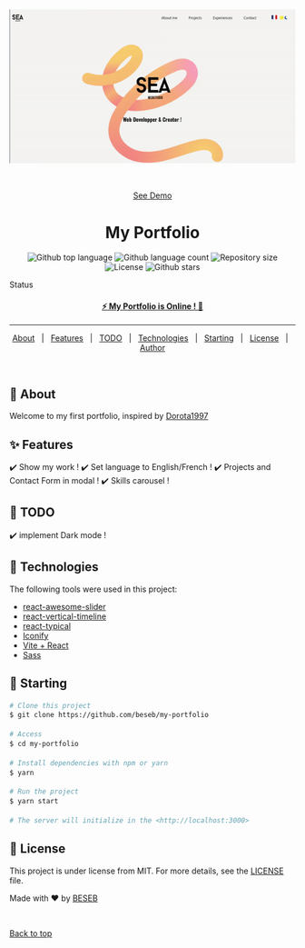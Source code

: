 <div align="center" id="top"> 
  <img src="./ezgif.com-optimize.gif" alt="My Portfolio" />

&#xa0;

<a href="https://portfolio.seawebstudio.com">See Demo</a>

</div>

<h1 align="center">My Portfolio</h1>

<p align="center">
  <img alt="Github top language" src="https://img.shields.io/github/languages/top/beseb/my-portfolio?color=56BEB8">

  <img alt="Github language count" src="https://img.shields.io/github/languages/count/beseb/my-portfolio?color=56BEB8">

  <img alt="Repository size" src="https://img.shields.io/github/repo-size/beseb/my-portfolio?color=56BEB8">

  <img alt="License" src="https://img.shields.io/github/license/beseb/my-portfolio?color=56BEB8">

  <!-- <img alt="Github issues" src="https://img.shields.io/github/issues/{{YOUR_GITHUB_USERNAME}}/my-vite-portfolio?color=56BEB8" /> -->

  <!-- <img alt="Github forks" src="https://img.shields.io/github/forks/{{YOUR_GITHUB_USERNAME}}/my-vite-portfolio?color=56BEB8" /> -->

  <img alt="Github stars" src="https://img.shields.io/github/stars/beseb/my-portfolio?color=56BEB8" />
</p>

Status

<h4 align="center"> 
	<a href="https://portfolio.seawebstudio.com">⚡ My Portfolio is Online ! 🚀  </a>
</h4>

<hr>

<p align="center">
  <a href="#dart-about">About</a> &#xa0; | &#xa0; 
  <a href="#sparkles-features">Features</a> &#xa0; | &#xa0;
  <a href="#construction-features">TODO</a> &#xa0; | &#xa0;
  <a href="#rocket-technologies">Technologies</a> &#xa0; | &#xa0;
  <a href="#checkered_flag-starting">Starting</a> &#xa0; | &#xa0;
  <a href="#memo-license">License</a> &#xa0; | &#xa0;
  <a href="https://github.com/beseb" target="_blank">Author</a>
</p>

<br>

## :dart: About

Welcome to my first portfolio, inspired by <a href="https://github.com/Dorota1997/react-frontend-dev-portfolio">Dorota1997</a>

## :sparkles: Features

:heavy_check_mark: Show my work !
:heavy_check_mark: Set language to English/French !
:heavy_check_mark: Projects and Contact Form in modal !
:heavy_check_mark: Skills carousel !

## :construction: TODO

:heavy_check_mark: implement Dark mode !

## :rocket: Technologies

The following tools were used in this project:

- [react-awesome-slider](https://github.com/rcaferati/react-awesome-slider)
- [react-vertical-timeline](https://github.com/stephane-monnot/react-vertical-timeline)
- [react-typical](https://github.com/catalinmiron/react-typical)
- [Iconify](https://icon-sets.iconify.design/?query=react)
- [Vite + React](https://vitejs.dev/)
- [Sass](https://sass.com)

## :checkered_flag: Starting

```bash
# Clone this project
$ git clone https://github.com/beseb/my-portfolio

# Access
$ cd my-portfolio

# Install dependencies with npm or yarn
$ yarn

# Run the project
$ yarn start

# The server will initialize in the <http://localhost:3000>
```

## :memo: License

This project is under license from MIT. For more details, see the [LICENSE](LICENSE.md) file.

Made with :heart: by <a href="https://github.com/beseb" target="_blank">BESEB</a>

&#xa0;

<a href="#top">Back to top</a>
